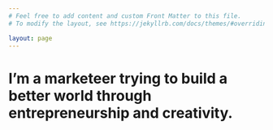 ```yaml
---
# Feel free to add content and custom Front Matter to this file.
# To modify the layout, see https://jekyllrb.com/docs/themes/#overriding-theme-defaults

layout: page
---
```

<h1 class="home">I’m a marketeer trying to build a better world through entrepreneurship and creativity.</h1>
